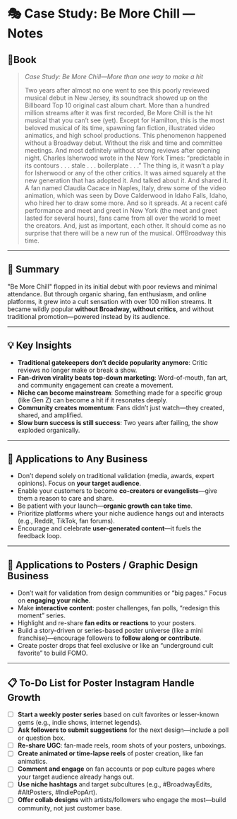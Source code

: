 # 🎭 Case Study: Be More Chill — Notes

## 📔Book
>_Case Study: Be More Chill—More than one way to make a hit_ 
>
>Two years after almost no one went to see this poorly reviewed musical debut in New Jersey, its soundtrack showed up on the Billboard Top 10 original cast album chart. More than a hundred million streams after it was first recorded, Be More Chill is the hit musical that you can’t see (yet). Except for Hamilton, this is the most beloved musical of its time, spawning fan fiction, illustrated video animatics, and high school productions. This phenomenon happened without a Broadway debut. Without the risk and time and committee meetings. And most definitely without strong reviews after opening night. Charles Isherwood wrote in the New York Times: “predictable in its contours . . . stale . . . boilerplate . . .” The thing is, it wasn’t a play for Isherwood or any of the other critics. It was aimed squarely at the new generation that has adopted it. And talked about it. And shared it. A fan named Claudia Cacace in Naples, Italy, drew some of the video animation, which was seen by Dove Calderwood in Idaho Falls, Idaho, who hired her to draw some more. And so it spreads. At a recent café performance and meet and greet in New York (the meet and greet lasted for several hours), fans came from all over the world to meet the creators. And, just as important, each other. It should come as no surprise that there will be a new run of the musical. OffBroadway this time.

---
## 📌 Summary
"Be More Chill" flopped in its initial debut with poor reviews and minimal attendance. But through organic sharing, fan enthusiasm, and online platforms, it grew into a cult sensation with over 100 million streams. It became wildly popular **without Broadway, without critics**, and without traditional promotion—powered instead by its audience.

---
## 💡 Key Insights
- **Traditional gatekeepers don’t decide popularity anymore**: Critic reviews no longer make or break a show.
- **Fan-driven virality beats top-down marketing**: Word-of-mouth, fan art, and community engagement can create a movement.
- **Niche can become mainstream**: Something made for a specific group (like Gen Z) can become a hit if it resonates deeply.
- **Community creates momentum**: Fans didn’t just watch—they created, shared, and amplified.
- **Slow burn success is still success**: Two years after failing, the show exploded organically.

---
## 🧩 Applications to Any Business
- Don’t depend solely on traditional validation (media, awards, expert opinions). Focus on **your target audience**.
- Enable your customers to become **co-creators or evangelists**—give them a reason to care and share.
- Be patient with your launch—**organic growth can take time**.
- Prioritize platforms where your niche audience hangs out and interacts (e.g., Reddit, TikTok, fan forums).
- Encourage and celebrate **user-generated content**—it fuels the feedback loop.
---
## 🎨 Applications to Posters / Graphic Design Business
- Don’t wait for validation from design communities or “big pages.” Focus on **engaging your niche**.
- Make **interactive content**: poster challenges, fan polls, “redesign this moment” series.
- Highlight and re-share **fan edits or reactions** to your posters.
- Build a story-driven or series-based poster universe (like a mini franchise)—encourage followers to **follow along or contribute**.
- Create poster drops that feel exclusive or like an “underground cult favorite” to build FOMO.
---
## 📋 To-Do List for Poster Instagram Handle Growth
- [ ] **Start a weekly poster series** based on cult favorites or lesser-known gems (e.g., indie shows, internet legends).
- [ ] **Ask followers to submit suggestions** for the next design—include a poll or question box.
- [ ] **Re-share UGC**: fan-made reels, room shots of your posters, unboxings.
- [ ] **Create animated or time-lapse reels** of poster creation, like fan animatics.
- [ ] **Comment and engage** on fan accounts or pop culture pages where your target audience already hangs out.
- [ ] **Use niche hashtags** and target subcultures (e.g., #BroadwayEdits, #AltPosters, #IndiePopArt).
- [ ] **Offer collab designs** with artists/followers who engage the most—build community, not just customer base.
